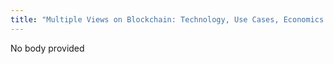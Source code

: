 ```yaml
---
title: "Multiple Views on Blockchain: Technology, Use Cases, Economics and Policies"
---
```


No body provided
